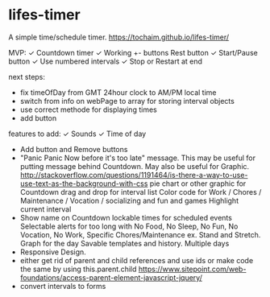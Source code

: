 # lifes-timer
A simple time/schedule timer.
https://tochaim.github.io/lifes-timer/

MVP:
✓ Countdown timer
✓ Working +- buttons
Rest button
✓ Start/Pause button
✓ Use numbered intervals
✓ Stop or Restart at end

next steps:
- fix timeOfDay from GMT 24hour clock to AM/PM local time
- switch from info on webPage to array for storing interval objects
- use correct methode for displaying times
- add button

features to add:
✓ Sounds
✓ Time of day
- Add button and Remove buttons
- "Panic Panic Now before it's too late" message.
  This may be useful for putting message behind Countdown. May also be useful for Graphic.
  http://stackoverflow.com/questions/1191464/is-there-a-way-to-use-use-text-as-the-background-with-css
pie chart or other graphic for Countdown
drag and drop for interval list
Color code for Work / Chores / Maintenance / Vocation / socializing and fun and games
Highlight current interval
- Show name on Countdown
lockable times for scheduled events
Selectable alerts for too long with No Food, No Sleep, No Fun, No Vocation, No Work, Specific Chores/Maintenance ex. Stand and Stretch.
Graph for the day
Savable templates and history.
Multiple days
- Responsive Design.
- either get rid of parent and child references and use ids or make code the same by using this.parent.child
  https://www.sitepoint.com/web-foundations/access-parent-element-javascript-jquery/
- convert intervals to forms
